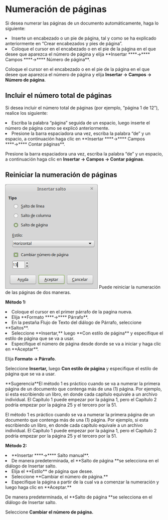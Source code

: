 
# Numeración de páginas

Si desea numerar las páginas de un documento automáticamente, haga lo siguiente:

<li>
Inserte un encabezado o un pie de página, tal y como se ha explicado anteriormente en “Crear encabezados y pies de página”.
</li>
<li>
Coloque el cursor en el encabezado o en el pie de la página en el que desee que aparezca el número de página y elija **Insertar ****→**** Campos ****→**** Número de página**.
</li>

Coloque el cursor en el encabezado o en el pie de la página en el que desee que aparezca el número de página y elija **Insertar ****→**** Campos ****→**** Número de página**.

## Incluir el número total de páginas

Si desea incluir el número total de páginas (por ejemplo, “página 1 de 12”), realice los siguiente:

<li>
Escriba la palabra “página” seguida de un espacio, luego inserte el número de página como se explicó anteriormente.
</li>
<li>
Presione la barra espaciadora una vez, escriba la palabra “de” y un espacio, a continuación haga clic en **Insertar ****→**** Campos ****→**** Contar páginas**.
</li>

Presione la barra espaciadora una vez, escriba la palabra “de” y un espacio, a continuación haga clic en **Insertar ****→**** Campos ****→**** Contar páginas**.

## Reiniciar la numeración de páginas

![](img/Insertar_salto_278.png)
Puede reiniciar la numeración de las páginas de dos maneras.

**Método 1:**

<li>
Coloque el cursor en el primer párrafo de la pagina nueva.
</li>
<li>
Elija **Formato ****→**** Párrafo**.
</li>
<li>
En la pestaña Flujo de Texto del diálogo de Párrafo, seleccione **Saltos**.
</li>
<li>
Seleccione **Insertar,** luego **Con estilo de página** y especifique el estilo de página que se va a usar.
</li>
<li>
Especifique el número de página desde donde se va a iniciar y haga clic en **Aceptar**.
</li>

Elija **Formato ****→**** Párrafo**.

Seleccione **Insertar,** luego **Con estilo de página** y especifique el estilo de página que se va a usar.
<td width="699" bgcolor="#83caff">**Sugerencia**</td><td width="3646">El método 1 es práctico cuando se va a numerar la primera página de un documento que contenga más de una (1) página. Por ejemplo, si esta escribiendo un libro, en donde cada capítulo equivale a un archivo individual. El Capítulo 1 puede empezar por la página 1, pero el Capítulo 2 podría empezar por la página 25 y el tercero por la 51.</td>

El método 1 es práctico cuando se va a numerar la primera página de un documento que contenga más de una (1) página. Por ejemplo, si esta escribiendo un libro, en donde cada capítulo equivale a un archivo individual. El Capítulo 1 puede empezar por la página 1, pero el Capítulo 2 podría empezar por la página 25 y el tercero por la 51.

**Método 2:**

<li>
**Insertar ****→**** Salto manual**.
</li>
<li>
De manera predeterminada, el **Salto de página **se selecciona en el diálogo de Insertar salto.
</li>
<li>
Elija el **Estilo** de página que desee.
</li>
<li>
Seleccione **Cambiar el número de página.**
</li>
<li>
Especifique la página a partir de la cual va a comenzar la numeración y luego haga clic en **Aceptar.**
</li>

De manera predeterminada, el **Salto de página **se selecciona en el diálogo de Insertar salto.

Seleccione **Cambiar el número de página.**



